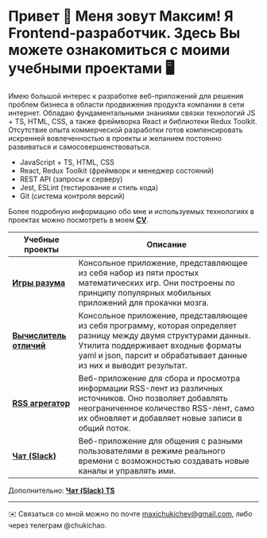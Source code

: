 Привет 👋 Меня зовут Максим! Я Frontend-разработчик. Здесь Вы можете ознакомиться с моими учебными проектами 🖥️
=============================================================================================================================

Имею большой интерес к разработке веб-приложений для решения проблем бизнеса в области продвижения продукта компании в сети интернет. Обладаю фундаментальными знаниями связки технологий JS + TS, HTML, CSS, а также фреймворка React и библиотеки Redux Toolkit. Отсутствие опыта коммерческой разработки готов компенсировать искренней вовлеченностью в проекты и желанием постоянно развиваться и самосовершенствоваться.

- JavaScript + TS, HTML, CSS
- React, Redux Toolkit (фреймворк и менеджер состояний)
- REST API (запросы к серверу)
- Jest, ESLint (тестирование и стиль кода)
- Git (система контроля версий)

Более подробную информацию обо мне и используемых технологиях в проектах можно посмотреть в моем **[CV](https://cv.hexlet.io/ru/resumes/12537)**.

| Учебные проекты  | Описание |
| ------------- | ------------- |
| **[Игры разума](https://github.com/chukichao/brain-games)**  | Консольное приложение, представляющее из себя набор из пяти простых математических игр. Они построены по принципу популярных мобильных приложений для прокачки мозга.  |
| **[Вычислитель отличий](https://github.com/chukichao/gendiff)**  | Консольное приложение, представляющее из себя программу, которая определяет разницу между двумя структурами данных. Утилита поддерживает входные форматы yaml и json, парсит и обрабатывает данные из них и выводит результат.  |
| **[RSS агрегатор](https://github.com/chukichao/rss-reader)**  | Веб-приложение для сбора и просмотра информации RSS-лент из различных источников. Оно позволяет добавлять неограниченное количество RSS-лент, само их обновляет и добавляет новые записи в общий поток.  |
| **[Чат (Slack)](https://github.com/chukichao/hexlet-chat)**  | Веб-приложение для общения с разными пользователями в режиме реального времени с возможностью создавать новые каналы и управлять ими.  |

Дополнительно: **[Чат (Slack) TS](https://github.com/chukichao/hexlet-chat-ts)**

--------------------

✉️  Связаться со мной можно по почте [maxichukichev@gmail.com](mailto:maxichukichev@gmail.com), либо через телеграм @chukichao.
